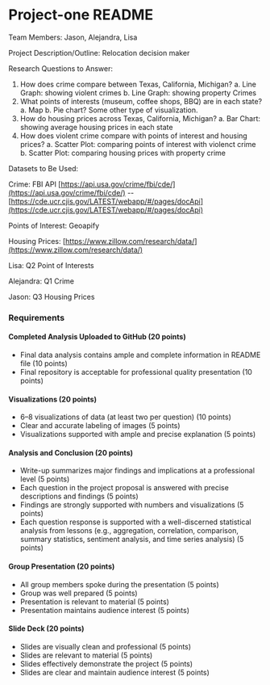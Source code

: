 # Project-one README

Team Members: Jason, Alejandra, Lisa

Project Description/Outline: Relocation decision maker

Research Questions to Answer:

1. How does crime compare between Texas, California, Michigan?
   a. Line Graph: showing violent crimes
   b. Line Graph: showing property Crimes
2. What points of interests (museum, coffee shops, BBQ) are in each state?
   a. Map
   b. Pie chart? Some other type of visualization.
3. How do housing prices across Texas, California, Michigan?
   a. Bar Chart: showing average housing prices in each state
4. How does violent crime compare with points of interest and housing prices?
   a. Scatter Plot: comparing points of interest with violenct crime
   b. Scatter Plot: comparing housing prices with property crime

Datasets to Be Used:

Crime: FBI API [https://api.usa.gov/crime/fbi/cde/](https://api.usa.gov/crime/fbi/cde/) --[https://cde.ucr.cjis.gov/LATEST/webapp/#/pages/docApi](https://cde.ucr.cjis.gov/LATEST/webapp/#/pages/docApi)

Points of Interest: Geoapify

Housing Prices: [https://www.zillow.com/research/data/](https://www.zillow.com/research/data/)

Lisa: Q2 Point of Interests

Alejandra: Q1 Crime

Jason: Q3 Housing Prices

### Requirements

#### Completed Analysis Uploaded to GitHub (20 points)

* Final data analysis contains ample and complete information in README file (10 points)
* Final repository is acceptable for professional quality presentation (10 points)

#### Visualizations (20 points)

* 6–8 visualizations of data (at least two per question) (10 points)
* Clear and accurate labeling of images (5 points)
* Visualizations supported with ample and precise explanation (5 points)

#### Analysis and Conclusion (20 points)

* Write-up summarizes major findings and implications at a professional level (5 points)
* Each question in the project proposal is answered with precise descriptions and findings (5 points)
* Findings are strongly supported with numbers and visualizations (5 points)
* Each question response is supported with a well-discerned
  statistical analysis from lessons (e.g., aggregation, correlation,
  comparison, summary statistics, sentiment analysis, and time series
  analysis) (5 points)

#### Group Presentation (20 points)

* All group members spoke during the presentation (5 points)
* Group was well prepared (5 points)
* Presentation is relevant to material (5 points)
* Presentation maintains audience interest (5 points)

#### Slide Deck (20 points)

* Slides are visually clean and professional (5 points)
* Slides are relevant to material (5 points)
* Slides effectively demonstrate the project (5 points)
* Slides are clear and maintain audience interest (5 points)
